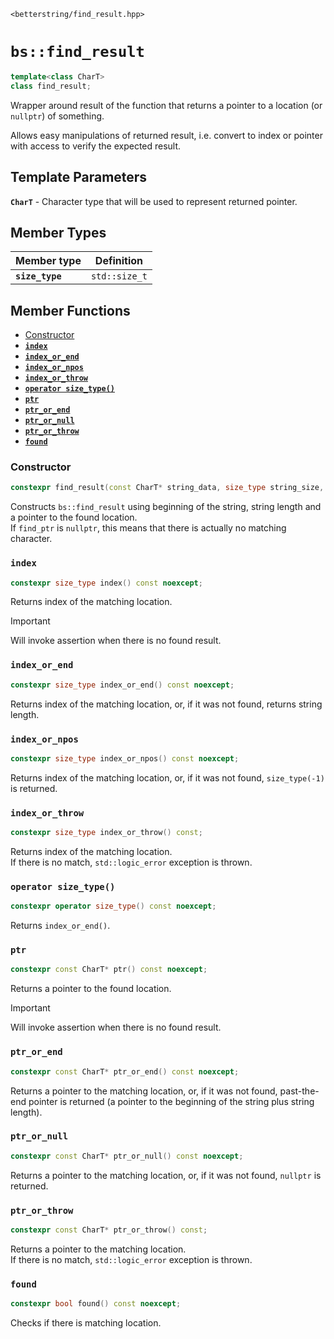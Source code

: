 `<betterstring/find_result.hpp>`

# `bs::find_result`
```cpp
template<class CharT>
class find_result;
```
Wrapper around result of the function that returns a pointer to a location (or `nullptr`) of something.

Allows easy manipulations of returned result, i.e. convert to index or pointer with access to verify the expected result.

## Template Parameters
**`CharT`** - Character type that will be used to represent returned pointer.

## Member Types
| Member type     | Definition    |
| --------------- | ------------- |
| **`size_type`** | `std::size_t` |

## Member Functions
- [Constructor](#constructor)
- [**`index`**](#index)
- [**`index_or_end`**](#index_or_end)
- [**`index_or_npos`**](#index_or_npos)
- [**`index_or_throw`**](#index_or_throw)
- [**`operator size_type()`**](#operator-size_type)
- [**`ptr`**](#ptr)
- [**`ptr_or_end`**](#ptr_or_end)
- [**`ptr_or_null`**](#ptr_or_null)
- [**`ptr_or_throw`**](#ptr_or_throw)
- [**`found`**](#found)

### Constructor
```cpp
constexpr find_result(const CharT* string_data, size_type string_size, const CharT* find_ptr) noexcept;
```
Constructs `bs::find_result` using beginning of the string, string length and a pointer to the found location. \
If `find_ptr` is `nullptr`, this means that there is actually no matching character.

### `index`
```cpp
constexpr size_type index() const noexcept;
```
Returns index of the matching location.
> [!IMPORTANT]
> Will invoke assertion when there is no found result.

### `index_or_end`
```cpp
constexpr size_type index_or_end() const noexcept;
```
Returns index of the matching location, or, if it was not found, returns string length.

### `index_or_npos`
```cpp
constexpr size_type index_or_npos() const noexcept;
```
Returns index of the matching location, or, if it was not found, `size_type(-1)` is returned.

### `index_or_throw`
```cpp
constexpr size_type index_or_throw() const;
```
Returns index of the matching location. \
If there is no match, `std::logic_error` exception is thrown.

### `operator size_type()`
```cpp
constexpr operator size_type() const noexcept;
```
Returns `index_or_end()`.

### `ptr`
```cpp
constexpr const CharT* ptr() const noexcept;
```
Returns a pointer to the found location.
> [!IMPORTANT]
> Will invoke assertion when there is no found result.

### `ptr_or_end`
```cpp
constexpr const CharT* ptr_or_end() const noexcept;
```
Returns a pointer to the matching location, or, if it was not found, past-the-end pointer is returned (a pointer to the beginning of the string plus string length).

### `ptr_or_null`
```cpp
constexpr const CharT* ptr_or_null() const noexcept;
```
Returns a pointer to the matching location, or, if it was not found, `nullptr` is returned.

### `ptr_or_throw`
```cpp
constexpr const CharT* ptr_or_throw() const;
```
Returns a pointer to the matching location. \
If there is no match, `std::logic_error` exception is thrown.

### `found`
```cpp
constexpr bool found() const noexcept;
```
Checks if there is matching location.
